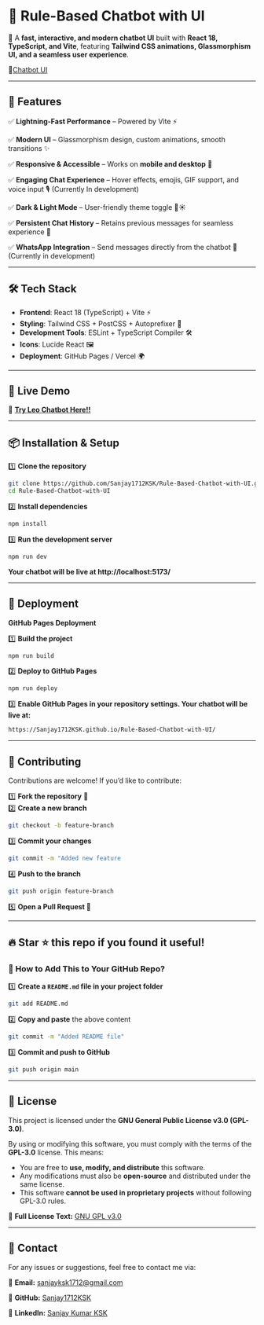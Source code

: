 # 🤖 Rule-Based Chatbot with UI

🚀 A **fast, interactive, and modern chatbot UI** built with **React 18, TypeScript, and Vite**, featuring **Tailwind CSS animations, Glassmorphism UI, and a seamless user experience**.

📸[Chatbot UI](https://github.com/Sanjay1712KSK/Rule-Based-Chatbot-with-UI/issues/1#issue-2903622977) 

---

## 🌟 Features

✅ **Lightning-Fast Performance** – Powered by Vite ⚡  

✅ **Modern UI** – Glassmorphism design, custom animations, smooth transitions ✨  

✅ **Responsive & Accessible** – Works on **mobile and desktop** 📱  

✅ **Engaging Chat Experience** – Hover effects, emojis, GIF support, and voice input 🎙️  (Currently In development)

✅ **Dark & Light Mode** – User-friendly theme toggle 🌙☀️  

✅ **Persistent Chat History** – Retains previous messages for seamless experience 💬  

✅ **WhatsApp Integration** – Send messages directly from the chatbot 📲  (Currently in development)

---

## 🛠️ Tech Stack

- **Frontend**: React 18 (TypeScript) + Vite ⚡  
- **Styling**: Tailwind CSS + PostCSS + Autoprefixer 🎨  
- **Development Tools**: ESLint + TypeScript Compiler 🛠️  
- **Icons**: Lucide React 🖼️  
- **Deployment**: GitHub Pages / Vercel 🌍  

---

## 🚀 Live Demo

🔗 **[Try Leo Chatbot Here!!](https://Sanjay1712KSK.github.io/Rule-Based-Chatbot-with-UI/)**

---

## 📦 Installation & Setup

1️⃣ **Clone the repository**  
```sh
git clone https://github.com/Sanjay1712KSK/Rule-Based-Chatbot-with-UI.git
cd Rule-Based-Chatbot-with-UI
```

2️⃣ **Install dependencies**  
```sh
npm install
```

3️⃣ **Run the development server**
```sh
npm run dev
```
**Your chatbot will be live at http://localhost:5173/**

---

## 🚀 Deployment

**GitHub Pages Deployment**

1️⃣ **Build the project**  
```sh
npm run build
```

2️⃣ **Deploy to GitHub Pages**  
```sh
npm run deploy
```

3️⃣ **Enable GitHub Pages in your repository settings.
Your chatbot will be live at:**
```sh
https://Sanjay1712KSK.github.io/Rule-Based-Chatbot-with-UI/
```
---

## 🤝 Contributing

Contributions are welcome! If you’d like to contribute:

1️⃣ **Fork the repository** 🍴  
2️⃣ **Create a new branch**  
   ```sh
   git checkout -b feature-branch
   ```
3️⃣ **Commit your changes**
   ```sh
   git commit -m "Added new feature
   ```
4️⃣ **Push to the branch**  
   ```sh
   git push origin feature-branch
   ```
5️⃣ **Open a Pull Request 🚀**

---

## 🔥 Star ⭐ this repo if you found it useful!
### **📌 How to Add This to Your GitHub Repo?**
1️⃣ **Create a `README.md` file in your project folder**  
```sh
git add README.md
```
2️⃣ **Copy and paste** the above content  
```sh
git commit -m "Added README file"
```
3️⃣ **Commit and push to GitHub**  
```sh
git push origin main
```

---

## 📄 License

This project is licensed under the **GNU General Public License v3.0 (GPL-3.0)**.  

By using or modifying this software, you must comply with the terms of the **GPL-3.0** license. This means:  
- You are free to **use, modify, and distribute** this software.  
- Any modifications must also be **open-source** and distributed under the same license.  
- This software **cannot be used in proprietary projects** without following GPL-3.0 rules.  

📜 **Full License Text:** [GNU GPL v3.0](https://www.gnu.org/licenses/gpl-3.0.html)  

---

## 📩 Contact

For any issues or suggestions, feel free to contact me via:

📧 **Email:** [sanjayksk1712@gmail.com](mailto:sanjayksk1712@gmail.com)  

🐙 **GitHub:** [Sanjay1712KSK](https://github.com/Sanjay1712KSK)  

🔗 **LinkedIn:** [Sanjay Kumar KSK](https://www.linkedin.com/in/sanjaykumarksk/)  

